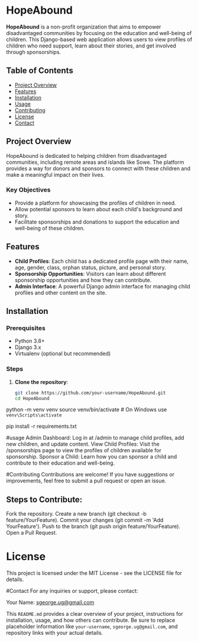 # HopeAbound

**HopeAbound** is a non-profit organization that aims to empower disadvantaged communities by focusing on the education and well-being of children. This Django-based web application allows users to view profiles of children who need support, learn about their stories, and get involved through sponsorships.

## Table of Contents

- [Project Overview](#project-overview)
- [Features](#features)
- [Installation](#installation)
- [Usage](#usage)
- [Contributing](#contributing)
- [License](#license)
- [Contact](#contact)

## Project Overview

HopeAbound is dedicated to helping children from disadvantaged communities, including remote areas and islands like Sowe. The platform provides a way for donors and sponsors to connect with these children and make a meaningful impact on their lives.

### Key Objectives
- Provide a platform for showcasing the profiles of children in need.
- Allow potential sponsors to learn about each child's background and story.
- Facilitate sponsorships and donations to support the education and well-being of these children.

## Features

- **Child Profiles**: Each child has a dedicated profile page with their name, age, gender, class, orphan status, picture, and personal story.
- **Sponsorship Opportunities**: Visitors can learn about different sponsorship opportunities and how they can contribute.
- **Admin Interface**: A powerful Django admin interface for managing child profiles and other content on the site.

## Installation

### Prerequisites

- Python 3.8+
- Django 3.x
- Virtualenv (optional but recommended)

### Steps

1. **Clone the repository**:
   ```bash
   git clone https://github.com/your-username/HopeAbound.git
   cd HopeAbound
   
python -m venv venv
source venv/bin/activate  # On Windows use `venv\Scripts\activate`

pip install -r requirements.txt

#usage
Admin Dashboard: Log in at /admin to manage child profiles, add new children, and update content.
View Child Profiles: Visit the /sponsorships page to view the profiles of children available for sponsorship.
Sponsor a Child: Learn how you can sponsor a child and contribute to their education and well-being.

#Contributing
Contributions are welcome! If you have suggestions or improvements, feel free to submit a pull request or open an issue.

## Steps to Contribute:
Fork the repository.
Create a new branch (git checkout -b feature/YourFeature).
Commit your changes (git commit -m 'Add YourFeature').
Push to the branch (git push origin feature/YourFeature).
Open a Pull Request.

# License
This project is licensed under the MIT License - see the LICENSE file for details.

#Contact
For any inquiries or support, please contact:

Your Name: sgeorge.ug@gmail.com



This `README.md` provides a clear overview of your project, instructions for installation, usage, and how others can contribute. Be sure to replace placeholder information like `your-username`, `sgeorge.ug@gmail.com`, and repository links with your actual details.










   
